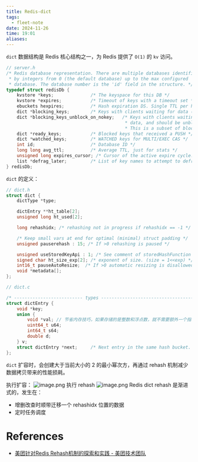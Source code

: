 ```yaml
---
title: Redis-dict
tags:
  - fleet-note
date: 2024-11-26
time: 19:01
aliases:
---
```



`dict` 数据结构是 Redis 核心结构之一，为 Redis 提供了 `O(1)` 的 `kv` 访问。

```c
// server.h
/* Redis database representation. There are multiple databases identified
 * by integers from 0 (the default database) up to the max configured
 * database. The database number is the 'id' field in the structure. */
typedef struct redisDb {
    kvstore *keys;              /* The keyspace for this DB */
    kvstore *expires;           /* Timeout of keys with a timeout set */
    ebuckets hexpires;          /* Hash expiration DS. Single TTL per hash (of next min field to expire) */
    dict *blocking_keys;        /* Keys with clients waiting for data (BLPOP)*/
    dict *blocking_keys_unblock_on_nokey;   /* Keys with clients waiting for
                                             * data, and should be unblocked if key is deleted (XREADEDGROUP).
                                             * This is a subset of blocking_keys*/
    dict *ready_keys;           /* Blocked keys that received a PUSH */
    dict *watched_keys;         /* WATCHED keys for MULTI/EXEC CAS */
    int id;                     /* Database ID */
    long long avg_ttl;          /* Average TTL, just for stats */
    unsigned long expires_cursor; /* Cursor of the active expire cycle. */
    list *defrag_later;         /* List of key names to attempt to defrag one by one, gradually. */
} redisDb;
```

`dict` 的定义：
```c
// dict.h
struct dict {
    dictType *type;

    dictEntry **ht_table[2];
    unsigned long ht_used[2];

    long rehashidx; /* rehashing not in progress if rehashidx == -1 */

    /* Keep small vars at end for optimal (minimal) struct padding */
    unsigned pauserehash : 15; /* If >0 rehashing is paused */

    unsigned useStoredKeyApi : 1; /* See comment of storedHashFunction above */
    signed char ht_size_exp[2]; /* exponent of size. (size = 1<<exp) */
    int16_t pauseAutoResize;  /* If >0 automatic resizing is disallowed (<0 indicates coding error) */
    void *metadata[];
};

// dict.c

/* -------------------------- types ----------------------------------------- */
struct dictEntry {
    void *key;
    union {
        void *val; // 节省内存技巧，如果存储的是整数和浮点数，就不需要额外一个指针了
        uint64_t u64;
        int64_t s64;
        double d;
    } v;
    struct dictEntry *next;     /* Next entry in the same hash bucket. */
};
```


`dict` 扩容时，会创建大于当前大小的 2 的最小幂次方，再通过 rehash 机制减少数据拷贝带来的性能损耗。

执行扩容：
![image.png](https://images.hnzhrh.com/note/20241126200841.png)
执行 rehash
![image.png](https://images.hnzhrh.com/note/20241126201227.png)
Redis dict rehash 是渐进式的，发生在：
* 增删改查时顺带迁移一个 rehashidx 位置的数据
* 定时任务调度
# References
* [美团针对Redis Rehash机制的探索和实践 - 美团技术团队](https://tech.meituan.com/2018/07/27/redis-rehash-practice-optimization.html)



